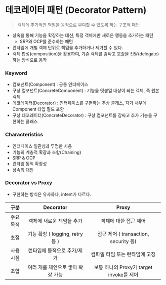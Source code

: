 # 데코레이터 패턴 (Decorator Pattern)
> 객체에 추가적인 책임을 동적으로 부여할 수 있도록 하는 구조적 패턴

- 상속을 통해 기능을 확장하는 대신, 특정 객체에만 새로운 행동을 추가하는 패턴
    - SRP와 OCP를 준수하는 패턴
- 런타임에 개별 객체 단위로 책임을 추가하거나 제거할 수 있다.
- 객체 합성(composition)을 활용하여, 기존 객체를 감싸고 호출을 전달(delegate)하는 방식으로 동작

### Keyword
- 컴포넌트(Component) : 공통 인터페이스
- 구상 컴포넌트(ConcreteComponent) : 기능을 덧붙일 대상이 되는 객체, 즉 원본 객체
- 데코레이터(Decorator) : 인터페이스를 구현하는 추상 클래스, 자기 내부에 Component 타입 필드 포함
- 구상 데코레이터(ConcreteDecorator) : 구상 컴포넌트를 감싸고 추가 기능을 구현하는 클래스

### Characteristics
- 인터페이스 일관성과 투명한 사용
- 기능의 계층적 확장과 조합(Chaining)
- SRP & OCP
- 런타임 동적 확장성
- 상속의 대안


### Decorator vs Proxy
- 구현하는 방식은 유사하나, intent가 다르다.

|  구분   |         Decorator          |              Proxy               |
|:-----:|:--------------------------:|:--------------------------------:|
| 주요 목적 |       객체에 새로운 책임을 추가       |           객체에 대한 접근 제어           |
|  초점   | 기능 확장 ( logging, retry 등 ) | 접근 제어 ( transaction, security 등) |
| 사용 시점 |      런타임에 동적으로 추가/제거       |        컴파일 타임 또는 런타임에 고정         |
|  조합   |    여러 개를 체인으로 쌓아 확장 가능     | 보통 하나의 Proxy가 target invoke를 제어  |